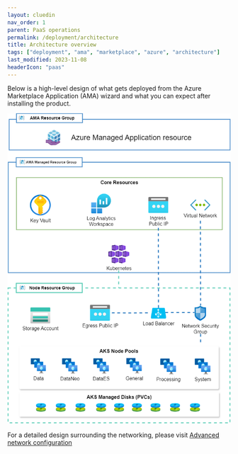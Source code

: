 ```yaml
---
layout: cluedin
nav_order: 1
parent: PaaS operations
permalink: /deployment/architecture
title: Architecture overview
tags: ["deployment", "ama", "marketplace", "azure", "architecture"]
last_modified: 2023-11-08
headerIcon: "paas"
---
```


Below is a high-level design of what gets deployed from the Azure Marketplace Application (AMA) wizard and what you can expect after installing the product. 

![cluedin-architecture-hlsd.png](../../assets/diagrams/cluedin-architecture-hlsd.png)

For a detailed design surrounding the networking, please visit [Advanced network configuration](/deployment/infra-how-tos/advanced-network)